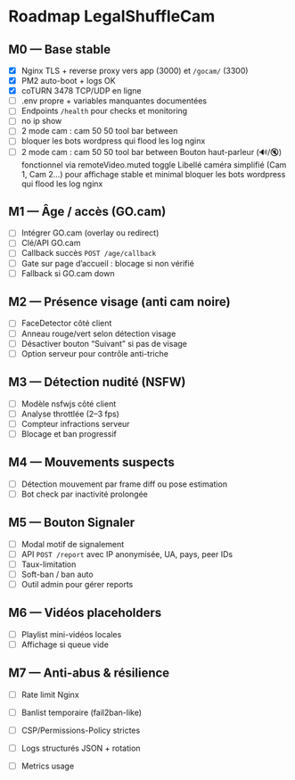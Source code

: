 # Roadmap LegalShuffleCam

## M0 — Base stable
- [x] Nginx TLS + reverse proxy vers app (3000) et `/gocam/` (3300)
- [x] PM2 auto-boot + logs OK
- [x] coTURN 3478 TCP/UDP en ligne
- [ ] .env propre + variables manquantes documentées
- [ ] Endpoints `/health` pour checks et monitoring
- [ ] no ip show
- [ ] 2 mode cam : cam 50 50 tool bar between
- [ ] bloquer les bots wordpress qui flood les log nginx
- [ ] 2 mode cam : cam 50 50 tool bar between
 Bouton haut-parleur (🔊/🔇) fonctionnel via remoteVideo.muted toggle
 Libellé caméra simplifié (Cam 1, Cam 2…) pour affichage stable et minimal
 bloquer les bots wordpress qui flood les log nginx

## M1 — Âge / accès (GO.cam)
- [ ] Intégrer GO.cam (overlay ou redirect)
- [ ] Clé/API GO.cam
- [ ] Callback succès `POST /age/callback`
- [ ] Gate sur page d’accueil : blocage si non vérifié
- [ ] Fallback si GO.cam down

## M2 — Présence visage (anti cam noire)
- [ ] FaceDetector côté client
- [ ] Anneau rouge/vert selon détection visage
- [ ] Désactiver bouton “Suivant” si pas de visage
- [ ] Option serveur pour contrôle anti-triche

## M3 — Détection nudité (NSFW)
- [ ] Modèle nsfwjs côté client
- [ ] Analyse throttlée (2–3 fps)
- [ ] Compteur infractions serveur
- [ ] Blocage et ban progressif

## M4 — Mouvements suspects
- [ ] Détection mouvement par frame diff ou pose estimation
- [ ] Bot check par inactivité prolongée

## M5 — Bouton Signaler
- [ ] Modal motif de signalement
- [ ] API `POST /report` avec IP anonymisée, UA, pays, peer IDs
- [ ] Taux-limitation
- [ ] Soft-ban / ban auto
- [ ] Outil admin pour gérer reports

## M6 — Vidéos placeholders
- [ ] Playlist mini-vidéos locales
- [ ] Affichage si queue vide

## M7 — Anti-abus & résilience
- [ ] Rate limit Nginx
- [ ] Banlist temporaire (fail2ban-like)
- [ ] CSP/Permissions-Policy strictes
- [ ] Logs structurés JSON + rotation
- [ ] Metrics usage

